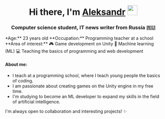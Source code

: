 <h1 align="center">Hi there, I'm <a href="https://daniilshat.ru/" target="_blank">Aleksandr</a> 
<img src="https://github.com/blackcater/blackcater/raw/main/images/Hi.gif" height="32"/></h1>
<h3 align="center">Computer science student, IT news writer from Russia 🇷🇺</h3>
*Age:** 23 years old 
**Occupation:** Programming teacher at a school 
**Area of interest:** 
🎮 Game development on Unity 
🤖 Machine learning (ML) 
💻 Teaching the basics of programming and web development 

#### About me:
- I teach at a programming school, where I teach young people the basics of coding. 
- I am passionate about creating games on the Unity engine in my free time. 
- I'm studying to become an ML developer to expand my skills in the field of artificial intelligence. 

 I'm always open to collaboration and interesting projects! ✨
